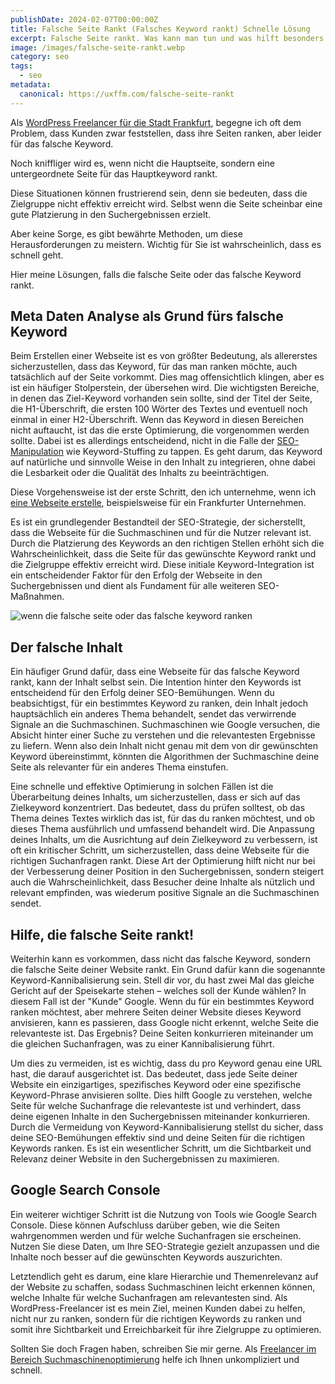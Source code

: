 ```yaml
---
publishDate: 2024-02-07T00:00:00Z
title: Falsche Seite Rankt (Falsches Keyword rankt) Schnelle Lösung
excerpt: Falsche Seite rankt. Was kann man tun und was hilft besonders schnell? Alle Lösungen knapp zusammengefasst. Effektiv und schnell von deinem SEO Freelancer aus Frankfurt.
image: /images/falsche-seite-rankt.webp
category: seo
tags:
  - seo
metadata:
  canonical: https://uxffm.com/falsche-seite-rankt
---
```


Als <a href="/service/wordpress-frankfurt">WordPress Freelancer für die Stadt Frankfurt</a>, begegne ich oft dem Problem, dass Kunden zwar feststellen, dass ihre Seiten ranken, aber leider für das falsche Keyword. 

Noch kniffliger wird es, wenn nicht die Hauptseite, sondern eine untergeordnete Seite für das Hauptkeyword rankt. 

Diese Situationen können frustrierend sein, denn sie bedeuten, dass die Zielgruppe nicht effektiv erreicht wird. Selbst wenn die Seite scheinbar eine gute Platzierung in den Suchergebnissen erzielt. 

Aber keine Sorge, es gibt bewährte Methoden, um diese Herausforderungen zu meistern. Wichtig für Sie ist wahrscheinlich, dass es schnell geht. 

Hier meine Lösungen, falls die falsche Seite oder das falsche Keyword rankt.

## Meta Daten Analyse als Grund fürs falsche Keyword

Beim Erstellen einer Webseite ist es von größter Bedeutung, als allererstes sicherzustellen, dass das Keyword, für das man ranken möchte, auch tatsächlich auf der Seite vorkommt. Dies mag offensichtlich klingen, aber es ist ein häufiger Stolperstein, der übersehen wird. Die wichtigsten Bereiche, in denen das Ziel-Keyword vorhanden sein sollte, sind der Titel der Seite, die H1-Überschrift, die ersten 100 Wörter des Textes und eventuell noch einmal in einer H2-Überschrift. Wenn das Keyword in diesen Bereichen nicht auftaucht, ist das die erste Optimierung, die vorgenommen werden sollte. Dabei ist es allerdings entscheidend, nicht in die Falle der <a href="/seo-manipulation">SEO-Manipulation</a> wie Keyword-Stuffing zu tappen. Es geht darum, das Keyword auf natürliche und sinnvolle Weise in den Inhalt zu integrieren, ohne dabei die Lesbarkeit oder die Qualität des Inhalts zu beeinträchtigen.

Diese Vorgehensweise ist der erste Schritt, den ich unternehme, wenn ich <a href="/service/webdesign-frankfurt">eine Webseite erstelle</a>, beispielsweise für ein Frankfurter Unternehmen. 

Es ist ein grundlegender Bestandteil der SEO-Strategie, der sicherstellt, dass die Webseite für die Suchmaschinen und für die Nutzer relevant ist. Durch die Platzierung des Keywords an den richtigen Stellen erhöht sich die Wahrscheinlichkeit, dass die Seite für das gewünschte Keyword rankt und die Zielgruppe effektiv erreicht wird. Diese initiale Keyword-Integration ist ein entscheidender Faktor für den Erfolg der Webseite in den Suchergebnissen und dient als Fundament für alle weiteren SEO-Maßnahmen.

<img src="/images/falsches-keyword-rankt.webp" alt="wenn die falsche seite oder das falsche keyword ranken">

## Der falsche Inhalt


Ein häufiger Grund dafür, dass eine Webseite für das falsche Keyword rankt, kann der Inhalt selbst sein. Die Intention hinter den Keywords ist entscheidend für den Erfolg deiner SEO-Bemühungen. Wenn du beabsichtigst, für ein bestimmtes Keyword zu ranken, dein Inhalt jedoch hauptsächlich ein anderes Thema behandelt, sendet das verwirrende Signale an die Suchmaschinen. Suchmaschinen wie Google versuchen, die Absicht hinter einer Suche zu verstehen und die relevantesten Ergebnisse zu liefern. Wenn also dein Inhalt nicht genau mit dem von dir gewünschten Keyword übereinstimmt, könnten die Algorithmen der Suchmaschine deine Seite als relevanter für ein anderes Thema einstufen.

Eine schnelle und effektive Optimierung in solchen Fällen ist die Überarbeitung deines Inhalts, um sicherzustellen, dass er sich auf das Zielkeyword konzentriert. Das bedeutet, dass du prüfen solltest, ob das Thema deines Textes wirklich das ist, für das du ranken möchtest, und ob dieses Thema ausführlich und umfassend behandelt wird. Die Anpassung deines Inhalts, um die Ausrichtung auf dein Zielkeyword zu verbessern, ist oft ein kritischer Schritt, um sicherzustellen, dass deine Webseite für die richtigen Suchanfragen rankt. Diese Art der Optimierung hilft nicht nur bei der Verbesserung deiner Position in den Suchergebnissen, sondern steigert auch die Wahrscheinlichkeit, dass Besucher deine Inhalte als nützlich und relevant empfinden, was wiederum positive Signale an die Suchmaschinen sendet.

## Hilfe, die falsche Seite rankt!

Weiterhin kann es vorkommen, dass nicht das falsche Keyword, sondern die falsche Seite deiner Website rankt. Ein Grund dafür kann die sogenannte Keyword-Kannibalisierung sein. Stell dir vor, du hast zwei Mal das gleiche Gericht auf der Speisekarte stehen – welches soll der Kunde wählen? In diesem Fall ist der "Kunde" Google. Wenn du für ein bestimmtes Keyword ranken möchtest, aber mehrere Seiten deiner Website dieses Keyword anvisieren, kann es passieren, dass Google nicht erkennt, welche Seite die relevanteste ist. Das Ergebnis? Deine Seiten konkurrieren miteinander um die gleichen Suchanfragen, was zu einer Kannibalisierung führt.

Um dies zu vermeiden, ist es wichtig, dass du pro Keyword genau eine URL hast, die darauf ausgerichtet ist. Das bedeutet, dass jede Seite deiner Website ein einzigartiges, spezifisches Keyword oder eine spezifische Keyword-Phrase anvisieren sollte. Dies hilft Google zu verstehen, welche Seite für welche Suchanfrage die relevanteste ist und verhindert, dass deine eigenen Inhalte in den Suchergebnissen miteinander konkurrieren. Durch die Vermeidung von Keyword-Kannibalisierung stellst du sicher, dass deine SEO-Bemühungen effektiv sind und deine Seiten für die richtigen Keywords ranken. Es ist ein wesentlicher Schritt, um die Sichtbarkeit und Relevanz deiner Website in den Suchergebnissen zu maximieren.

##  Google Search Console

Ein weiterer wichtiger Schritt ist die Nutzung von Tools wie Google Search Console. Diese können Aufschluss darüber geben, wie die Seiten wahrgenommen werden und für welche Suchanfragen sie erscheinen. Nutzen Sie diese Daten, um Ihre SEO-Strategie gezielt anzupassen und die Inhalte noch besser auf die gewünschten Keywords auszurichten.

Letztendlich geht es darum, eine klare Hierarchie und Themenrelevanz auf der Website zu schaffen, sodass Suchmaschinen leicht erkennen können, welche Inhalte für welche Suchanfragen am relevantesten sind. Als WordPress-Freelancer ist es mein Ziel, meinen Kunden dabei zu helfen, nicht nur zu ranken, sondern für die richtigen Keywords zu ranken und somit ihre Sichtbarkeit und Erreichbarkeit für ihre Zielgruppe zu optimieren.

Sollten Sie doch Fragen haben, schreiben Sie mir gerne. Als <a href="/">Freelancer im Bereich Suchmaschinenoptimierung</a> helfe ich Ihnen unkompliziert und schnell.